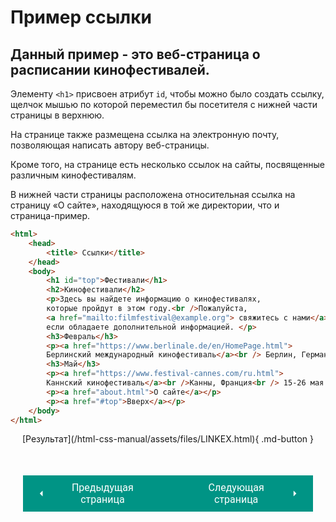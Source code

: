 # Пример ссылки

<h2>Данный пример - это веб-страница о расписании кинофестивалей.</h2>

Элементу `<h1>` присвоен атрибут `id`, чтобы можно было создать ссылку, щелчок мышью по которой переместил бы посетителя с нижней части страницы в верхнюю. 

На странице также размещена ссылка на электронную почту, позволяющая написать автору веб-страницы.

Кроме того, на странице есть несколько ссылок на сайты, посвященные различным кинофестивалям.

В нижней части страницы расположена относительная ссылка на страницу «О сайте», находящуюся в той же директории, что и страница-пример.

``` html title="Код"
<html>
    <head>
        <title> Ссылки</title>
    </head>
    <body>
        <h1 id="top">Фестивали</h1>
        <h2>Кинофестивали</h2>
        <p>Здесь вы найдете информацию о кинофестивалях,
        которые пройдут в этом году.<br />Пожалуйста, 
        <a href="mailto:filmfestival@example.org"> свяжитесь с нами</a>, 
        если обладаете дополнительной информацией. </p>
        <h3>Февраль</h3>
        <p><a href="https://www.berlinale.de/en/HomePage.html">
        Берлинский международный кинофестиваль</a><br /> Берлин, Германия<br />7-17 февраля 2013 года</p>
        <h3>Май</h3>
        <p><a href="https://www.festival-cannes.com/ru.html">
        Каннский кинофестиваль</a><br />Канны, Франция<br /> 15-26 мая 2013 года</p>
        <p><a href="about.html">О сайте</a></p>
        <p><a href="#top">Вверх</a></p>
    </body>
</html>
```

<center>[Результат](/html-css-manual/assets/files/LINKEX.html){ .md-button }

<div style="display: flex; justify-content: space-between; padding: 20px; margin-top:30px;"><button class="custom-button" style="background-color: rgb(0, 148, 133); color: white; font-family: 'Roboto', sans-serif; border: none; cursor: pointer; padding: 10px 20px; font-size: 16px; display: flex; align-items: center;" onclick="window.location.href='/html-css-manual/html/link/target'"><svg xmlns="http://www.w3.org/2000/svg" viewBox="0 0 24 24" style="fill: white; width: 20px; height: 20px;"><path d="M15 18l-6-6 6-6" /></svg><span style="margin: 0 10px;">Предыдущая страница</span></button><button class="custom-button" style="background-color: rgb(0, 148, 133); color: white; font-family: 'Roboto', sans-serif; border: none; cursor: pointer; padding: 10px 20px; font-size: 16px; display: flex; align-items: center;" onclick="window.location.href='/html-css-manual/html/media'"><span style="margin: 0 10px;">Следующая страница</span><svg xmlns="http://www.w3.org/2000/svg" viewBox="0 0 24 24" style="fill: white; width: 20px; height: 20px;"><path d="M9 18l6-6-6-6" /></svg></button></div>
